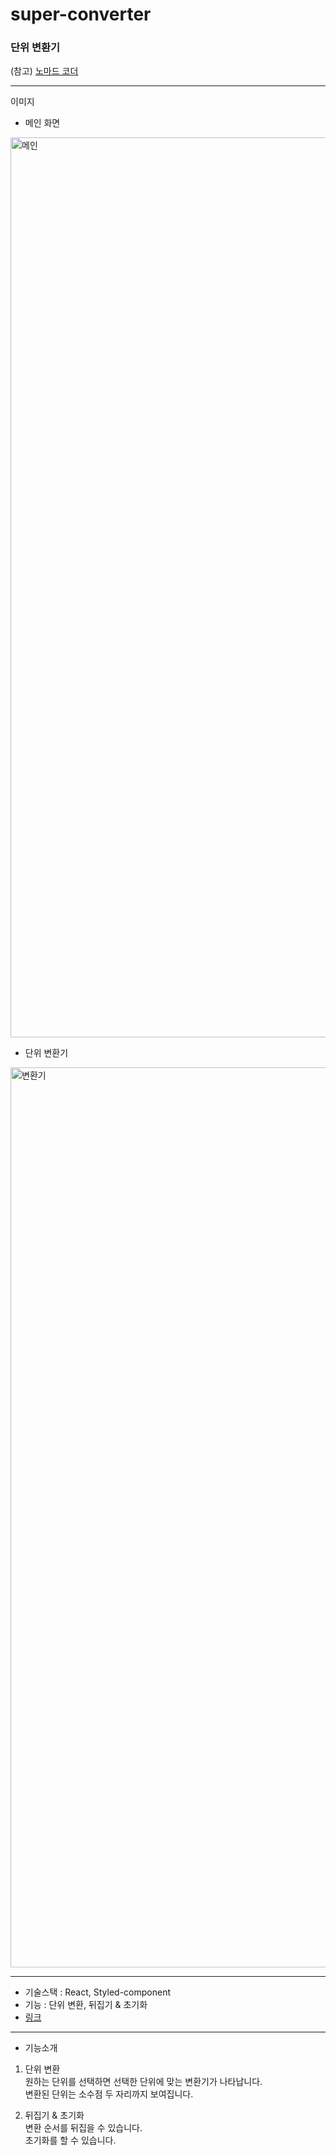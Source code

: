# super-converter

### 단위 변환기

(참고) [노마드 코더](https://nomadcoders.co/)

---

이미지

- 메인 화면
<img width="1440" alt="메인" src="https://user-images.githubusercontent.com/105588175/215321942-ce40300a-a587-415b-be4b-dce7211f896d.png">

- 단위 변환기
<img width="1440" alt="변환기" src="https://user-images.githubusercontent.com/105588175/215321945-538bad91-6556-4572-b9dd-95f7528f1b15.png">

---

- 기술스택 : React, Styled-component <br >
- 기능 : 단위 변환, 뒤집기 & 초기화 <br >
- [링크]()

---

- 기능소개

1. 단위 변환
   </br> 원하는 단위를 선택하면 선택한 단위에 맞는 변환기가 나타납니다.
   </br> 변환된 단위는 소수점 두 자리까지 보여집니다.

2. 뒤집기 & 초기화
   </br> 변환 순서를 뒤집을 수 있습니다.
   </br> 초기화를 할 수 있습니다.
